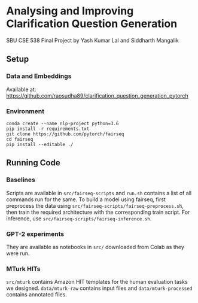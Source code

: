 # Analysing and Improving Clarification Question Generation

SBU CSE 538 Final Project by Yash Kumar Lal and Siddharth Mangalik

## Setup

### Data and Embeddings

Available at: https://github.com/raosudha89/clarification_question_generation_pytorch

### Environment

```
conda create --name nlp-project python=3.6
pip install -r requirements.txt
git clone https://github.com/pytorch/fairseq
cd fairseq
pip install --editable ./
```

## Running Code

### Baselines

Scripts are available in ```src/fairseq-scripts``` and ```run.sh``` contains a list of all commands run for the same.
To build a model using fairseq, first preprocess the data using ```src/fairseq-scripts/fairseq-preprocess.sh```, then train the required architecture with the corresponding train script. For inference, use ```src/fairseq-scripts/fairseq-inference.sh```.

### GPT-2 experiments

They are available as notebooks in ```src/``` downloaded from Colab as they were run.

### MTurk HITs

```src/mturk``` contains Amazon HIT templates for the human evaluation tasks we designed.
```data/mturk-raw``` contains input files and ```data/mturk-processed``` contains annotated files.